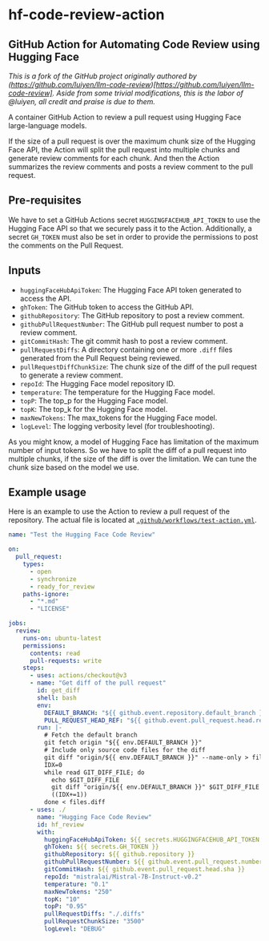 # hf-code-review-action
## GitHub Action for Automating Code Review using Hugging Face
_This is a fork of the GitHub project originally authored by (https://github.com/luiyen/llm-code-review)[https://github.com/luiyen/llm-code-review]. Aside from some trivial modifications, this is the labor of @luiyen, all credit and praise is due to them._

A container GitHub Action to review a pull request using Hugging Face large-language models.

If the size of a pull request is over the maximum chunk size of the Hugging Face API, the Action will split the pull request into multiple chunks and generate review comments for each chunk.
And then the Action summarizes the review comments and posts a review comment to the pull request.

## Pre-requisites
We have to set a GitHub Actions secret `HUGGINGFACEHUB_API_TOKEN` to use the Hugging Face API so that we securely pass it to the Action. Additionally, a secret `GH_TOKEN` must also be set in order to provide the permissions to post the comments on the Pull Request.

## Inputs

- `huggingFaceHubApiToken`: The Hugging Face API token generated to access the API.
- `ghToken`: The GitHub token to access the GitHub API.
- `githubRepository`: The GitHub repository to post a review comment.
- `githubPullRequestNumber`: The GitHub pull request number to post a review comment.
- `gitCommitHash`: The git commit hash to post a review comment.
- `pullRequestDiffs`: A directory containing one or more `.diff` files generated from the Pull Request being reviewed.
- `pullRequestDiffChunkSize`: The chunk size of the diff of the pull request to generate a review comment.
- `repoId`: The Hugging Face model repository ID.
- `temperature`: The temperature for the Hugging Face model.
- `topP`: The top_p for the Hugging Face model.
- `topK`: The top_k for the Hugging Face model.
- `maxNewTokens`: The max_tokens for the Hugging Face model.
- `logLevel`: The logging verbosity level (for troubleshooting).

As you might know, a model of Hugging Face has limitation of the maximum number of input tokens.
So we have to split the diff of a pull request into multiple chunks, if the size of the diff is over the limitation.
We can tune the chunk size based on the model we use.

## Example usage
Here is an example to use the Action to review a pull request of the repository.
The actual file is located at [`.github/workflows/test-action.yml`](.github/workflows/test-action.yml).


```yaml
name: "Test the Hugging Face Code Review"

on:
  pull_request:
    types:
      - open
      - synchronize
      - ready_for_review
    paths-ignore:
      - "*.md"
      - "LICENSE"

jobs:
  review:
    runs-on: ubuntu-latest
    permissions:
      contents: read
      pull-requests: write
    steps:
      - uses: actions/checkout@v3
      - name: "Get diff of the pull request"
        id: get_diff
        shell: bash
        env:
          DEFAULT_BRANCH: "${{ github.event.repository.default_branch }}"
          PULL_REQUEST_HEAD_REF: "${{ github.event.pull_request.head.ref }}"
        run: |-
          # Fetch the default branch
          git fetch origin "${{ env.DEFAULT_BRANCH }}"
          # Include only source code files for the diff
          git diff "origin/${{ env.DEFAULT_BRANCH }}" --name-only > files.diff
          IDX=0
          while read GIT_DIFF_FILE; do
            echo $GIT_DIFF_FILE
            git diff "origin/${{ env.DEFAULT_BRANCH }}" $GIT_DIFF_FILE > .diffs/$IDX.diff
            ((IDX+=1))
          done < files.diff
      - uses: ./
        name: "Hugging Face Code Review"
        id: hf_review
        with:
          huggingFaceHubApiToken: ${{ secrets.HUGGINGFACEHUB_API_TOKEN }}
          ghToken: ${{ secrets.GH_TOKEN }}
          githubRepository: ${{ github.repository }}
          githubPullRequestNumber: ${{ github.event.pull_request.number }}
          gitCommitHash: ${{ github.event.pull_request.head.sha }}
          repoId: "mistralai/Mistral-7B-Instruct-v0.2"
          temperature: "0.1"
          maxNewTokens: "250"
          topK: "10"
          topP: "0.95"
          pullRequestDiffs: "./.diffs"
          pullRequestChunkSize: "3500"
          logLevel: "DEBUG"
```
